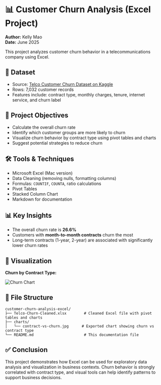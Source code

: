 
# 📊 Customer Churn Analysis (Excel Project)

**Author:** Kelly Mao  
**Date:** June 2025  

This project analyzes customer churn behavior in a telecommunications company using Excel.

## 📁 Dataset
- Source: [Telco Customer Churn Dataset on Kaggle](https://www.kaggle.com/datasets/blastchar/telco-customer-churn)
- Rows: 7,032 customer records
- Features include: contract type, monthly charges, tenure, internet service, and churn label

## 🎯 Project Objectives
- Calculate the overall churn rate
- Identify which customer groups are more likely to churn
- Visualize churn behavior by contract type using pivot tables and charts
- Suggest potential strategies to reduce churn

## 🛠 Tools & Techniques
- Microsoft Excel (Mac version)
- Data Cleaning (removing nulls, formatting columns)
- Formulas: `COUNTIF`, `COUNTA`, ratio calculations
- Pivot Tables
- Stacked Column Chart
- Markdown for documentation

## 📊 Key Insights
- The overall churn rate is **26.6%**
- Customers with **month-to-month contracts** churn the most
- Long-term contracts (1-year, 2-year) are associated with significantly lower churn rates

## 📸 Visualization

**Churn by Contract Type:**

![Churn Chart](charts/contract-vs-churn.png)

## 📂 File Structure

```
customer-churn-analysis-excel/
├── Telco-Churn-Cleaned.xlsx        # Cleaned Excel file with pivot tables and charts
├── charts/
│   └── contract-vs-churn.jpg      # Exported chart showing churn vs contract type
└── README.md                       # This documentation file
```

## ✅ Conclusion
This project demonstrates how Excel can be used for exploratory data analysis and visualization in business contexts. Churn behavior is strongly correlated with contract type, and visual tools can help identify patterns to support business decisions.
